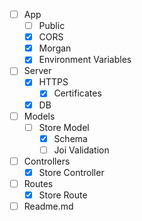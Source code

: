 - [ ] App
  - [ ] Public
  - [x] CORS
  - [x] Morgan
  - [x] Environment Variables
- [ ] Server
  - [x] HTTPS
    - [x] Certificates
  - [x] DB
- [ ] Models
  - [ ] Store Model
    - [x] Schema
    - [ ] Joi Validation
- [ ] Controllers
  - [x] Store Controller
- [ ] Routes
  - [x] Store Route
- [ ] Readme.md